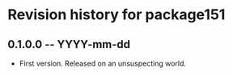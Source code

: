 # Revision history for package151

## 0.1.0.0 -- YYYY-mm-dd

* First version. Released on an unsuspecting world.
